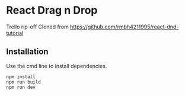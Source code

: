 # React Drag n Drop

Trello rip-off
Cloned from https://github.com/rmbh4211995/react-dnd-tutorial

## Installation

Use the cmd line to install dependencies.

```
npm install
npm run build
npm run dev
```

